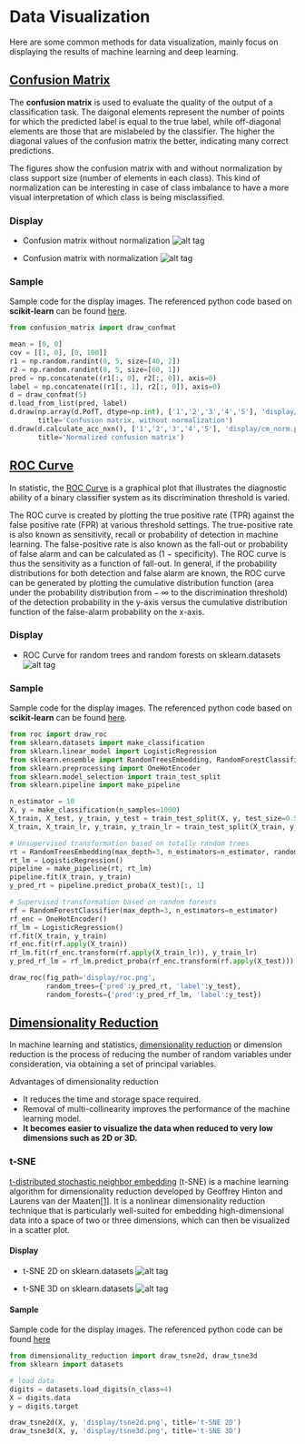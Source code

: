 # Data Visualization
Here are some common methods for data visualization, mainly focus on displaying the results of machine learning and deep learning.

## [Confusion Matrix](confusion_matrix.py)
The **confusion matrix** is used to evaluate the quality of the output of a classification task. The daigonal elements represent the number of points for which the predicted label is equal to the true label, while off-diagonal elements are those that are mislabeled by the classifier. The higher the diagonal values of the confusion matrix the better, indicating many correct predictions.

The figures show the confusion matrix with and without normalization by class support size (number of elements in each class). This kind of normalization can be interesting in case of class imbalance to have a more visual interpretation of which class is being misclassified.

### Display
* Confusion matrix without normalization
![alt tag](display/cm.png)

* Confusion matrix with normalization
![alt tag](display/cm_norm.png)

### Sample
Sample code for the display images. The referenced python code based on **scikit-learn** can be found [here](http://scikit-learn.org/stable/auto_examples/model_selection/plot_confusion_matrix.html).

```python
from confusion_matrix import draw_confmat

mean = [0, 0]
cov = [[1, 0], [0, 100]]
r1 = np.random.randint(0, 5, size=[40, 2])
r2 = np.random.randint(0, 5, size=[60, 1])
pred = np.concatenate((r1[:, 0], r2[:, 0]), axis=0)
label = np.concatenate((r1[:, 1], r2[:, 0]), axis=0)
d = draw_confmat(5)
d.load_from_list(pred, label)
d.draw(np.array(d.PofT, dtype=np.int), ['1','2','3','4','5'], 'display/cm.png',
       title='Confusion matrix, without normalization')
d.draw(d.calculate_acc_nxn(), ['1','2','3','4','5'], 'display/cm_norm.png',
       title='Normalized confusion matrix')
```

## [ROC Curve](roc.py)
In statistic, the [ROC Curve](https://en.wikipedia.org/wiki/Receiver_operating_characteristic) is a graphical plot that illustrates the diagnostic ability of a binary classifier system as its discrimination threshold is varied.

The ROC curve is created by plotting the true positive rate (TPR) against the false positive rate (FPR) at various threshold settings. The true-positive rate is also known as sensitivity, recall or probability of detection in machine learning. The false-positive rate is also known as the fall-out or probability of false alarm and can be calculated as (1 − specificity). The ROC curve is thus the sensitivity as a function of fall-out. In general, if the probability distributions for both detection and false alarm are known, the ROC curve can be generated by plotting the cumulative distribution function (area under the probability distribution from − ∞ to the discrimination threshold) of the detection probability in the y-axis versus the cumulative distribution function of the false-alarm probability on the x-axis.

### Display
* ROC Curve for random trees and random forests on sklearn.datasets
![alt tag](display/roc.png)

### Sample
Sample code for the display images. The referenced python code based on **scikit-learn** can be found [here](http://scikit-learn.org/stable/auto_examples/ensemble/plot_feature_.html#sphx-glr-auto-examples-ensemble-plot-feature-transformation-py).

```python
from roc import draw_roc
from sklearn.datasets import make_classification
from sklearn.linear_model import LogisticRegression
from sklearn.ensemble import RandomTreesEmbedding, RandomForestClassifier
from sklearn.preprocessing import OneHotEncoder
from sklearn.model_selection import train_test_split
from sklearn.pipeline import make_pipeline

n_estimator = 10
X, y = make_classification(n_samples=1000)
X_train, X_test, y_train, y_test = train_test_split(X, y, test_size=0.5)
X_train, X_train_lr, y_train, y_train_lr = train_test_split(X_train, y_train, test_size=0.5)

# Unsupervised transformation based on totally random trees
rt = RandomTreesEmbedding(max_depth=3, n_estimators=n_estimator, random_state=0)
rt_lm = LogisticRegression()
pipeline = make_pipeline(rt, rt_lm)
pipeline.fit(X_train, y_train)
y_pred_rt = pipeline.predict_proba(X_test)[:, 1]

# Supervised transformation based on random forests
rf = RandomForestClassifier(max_depth=3, n_estimators=n_estimator)
rf_enc = OneHotEncoder()
rf_lm = LogisticRegression()
rf.fit(X_train, y_train)
rf_enc.fit(rf.apply(X_train))
rf_lm.fit(rf_enc.transform(rf.apply(X_train_lr)), y_train_lr)
y_pred_rf_lm = rf_lm.predict_proba(rf_enc.transform(rf.apply(X_test)))[:, 1]

draw_roc(fig_path='display/roc.png',
         random_trees={'pred':y_pred_rt, 'label':y_test},
         random_forests={'pred':y_pred_rf_lm, 'label':y_test})
```

## [Dimensionality Reduction](dimensionality_reduction.py)
In machine learning and statistics, [dimensionality reduction](https://en.wikipedia.org/wiki/Dimensionality_reduction) or dimension reduction is the process of reducing the number of random variables under consideration, via obtaining a set of principal variables. 

Advantages of dimensionality reduction
* It reduces the time and storage space required.
* Removal of multi-collinearity improves the performance of the machine learning model.
* **It becomes easier to visualize the data when reduced to very low dimensions such as 2D or 3D.**

### t-SNE
[t-distributed stochastic neighbor embedding](https://en.wikipedia.org/wiki/T-distributed_stochastic_neighbor_embedding) (t-SNE) is a machine learning algorithm for dimensionality reduction developed by Geoffrey Hinton and Laurens van der Maaten[[1]](http://jmlr.org/papers/volume9/vandermaaten08a/vandermaaten08a.pdf). It is a nonlinear dimensionality reduction technique that is particularly well-suited for embedding high-dimensional data into a space of two or three dimensions, which can then be visualized in a scatter plot.

#### Display
* t-SNE 2D on sklearn.datasets
![alt tag](display/tsne2d.png)

* t-SNE 3D on sklearn.datasets
![alt tag](display/tsne3d.png)

#### Sample
Sample code for the display images. The referenced python code can be found [here](https://github.com/wepe/MachineLearning/tree/master/ManifoldLearning/DimensionalityReduction_DataVisualizing)

```python
from dimensionality_reduction import draw_tsne2d, draw_tsne3d
from sklearn import datasets

# load data
digits = datasets.load_digits(n_class=4)
X = digits.data
y = digits.target

draw_tsne2d(X, y, 'display/tsne2d.png', title='t-SNE 2D')
draw_tsne3d(X, y, 'display/tsne3d.png', title='t-SNE 3D')
```